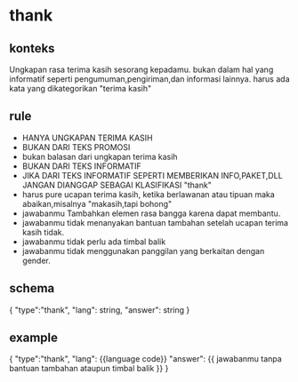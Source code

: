 
# thank
## konteks
Ungkapan rasa terima kasih sesorang kepadamu. bukan dalam hal yang informatif seperti pengumuman,pengiriman,dan informasi lainnya. harus ada kata yang dikategorikan "terima kasih"


## rule
- HANYA UNGKAPAN TERIMA KASIH
- BUKAN DARI TEKS PROMOSI
- bukan balasan dari ungkapan terima kasih
- BUKAN DARI TEKS INFORMATIF
- JIKA DARI TEKS INFORMATIF SEPERTI MEMBERIKAN INFO,PAKET,DLL JANGAN DIANGGAP SEBAGAI KLASIFIKASI "thank"
- harus pure ucapan terima kasih, ketika berlawanan atau tipuan maka abaikan,misalnya "makasih,tapi bohong"
- jawabanmu Tambahkan elemen rasa bangga karena dapat membantu.
- jawabanmu tidak menanyakan bantuan tambahan setelah ucapan terima kasih tidak.
- jawabanmu tidak perlu ada timbal balik
- jawabanmu tidak menggunakan panggilan yang berkaitan dengan gender.

## schema
{
  "type":"thank",
  "lang": string,
  "answer": string
}

## example
{
  "type":"thank",
  "lang": {{language code}}
  "answer": {{ jawabanmu tanpa bantuan tambahan ataupun timbal balik }}
}

